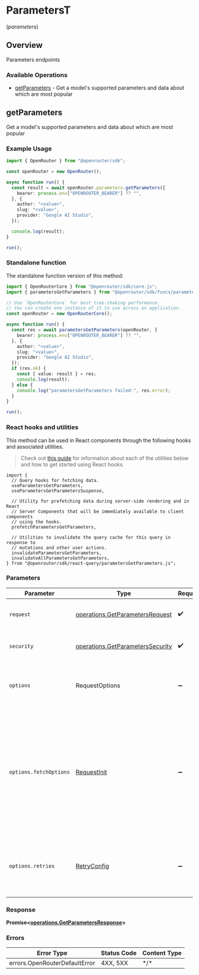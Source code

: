 # ParametersT
(*parameters*)

## Overview

Parameters endpoints

### Available Operations

* [getParameters](#getparameters) - Get a model's supported parameters and data about which are most popular

## getParameters

Get a model's supported parameters and data about which are most popular

### Example Usage

<!-- UsageSnippet language="typescript" operationID="getParameters" method="get" path="/parameters/{author}/{slug}" -->
```typescript
import { OpenRouter } from "@openrouter/sdk";

const openRouter = new OpenRouter();

async function run() {
  const result = await openRouter.parameters.getParameters({
    bearer: process.env["OPENROUTER_BEARER"] ?? "",
  }, {
    author: "<value>",
    slug: "<value>",
    provider: "Google AI Studio",
  });

  console.log(result);
}

run();
```

### Standalone function

The standalone function version of this method:

```typescript
import { OpenRouterCore } from "@openrouter/sdk/core.js";
import { parametersGetParameters } from "@openrouter/sdk/funcs/parametersGetParameters.js";

// Use `OpenRouterCore` for best tree-shaking performance.
// You can create one instance of it to use across an application.
const openRouter = new OpenRouterCore();

async function run() {
  const res = await parametersGetParameters(openRouter, {
    bearer: process.env["OPENROUTER_BEARER"] ?? "",
  }, {
    author: "<value>",
    slug: "<value>",
    provider: "Google AI Studio",
  });
  if (res.ok) {
    const { value: result } = res;
    console.log(result);
  } else {
    console.log("parametersGetParameters failed:", res.error);
  }
}

run();
```

### React hooks and utilities

This method can be used in React components through the following hooks and
associated utilities.

> Check out [this guide][hook-guide] for information about each of the utilities
> below and how to get started using React hooks.

[hook-guide]: ../../../REACT_QUERY.md

```tsx
import {
  // Query hooks for fetching data.
  useParametersGetParameters,
  useParametersGetParametersSuspense,

  // Utility for prefetching data during server-side rendering and in React
  // Server Components that will be immediately available to client components
  // using the hooks.
  prefetchParametersGetParameters,
  
  // Utilities to invalidate the query cache for this query in response to
  // mutations and other user actions.
  invalidateParametersGetParameters,
  invalidateAllParametersGetParameters,
} from "@openrouter/sdk/react-query/parametersGetParameters.js";
```

### Parameters

| Parameter                                                                                                                                                                      | Type                                                                                                                                                                           | Required                                                                                                                                                                       | Description                                                                                                                                                                    |
| ------------------------------------------------------------------------------------------------------------------------------------------------------------------------------ | ------------------------------------------------------------------------------------------------------------------------------------------------------------------------------ | ------------------------------------------------------------------------------------------------------------------------------------------------------------------------------ | ------------------------------------------------------------------------------------------------------------------------------------------------------------------------------ |
| `request`                                                                                                                                                                      | [operations.GetParametersRequest](../../models/operations/getparametersrequest.md)                                                                                             | :heavy_check_mark:                                                                                                                                                             | The request object to use for the request.                                                                                                                                     |
| `security`                                                                                                                                                                     | [operations.GetParametersSecurity](../../models/operations/getparameterssecurity.md)                                                                                           | :heavy_check_mark:                                                                                                                                                             | The security requirements to use for the request.                                                                                                                              |
| `options`                                                                                                                                                                      | RequestOptions                                                                                                                                                                 | :heavy_minus_sign:                                                                                                                                                             | Used to set various options for making HTTP requests.                                                                                                                          |
| `options.fetchOptions`                                                                                                                                                         | [RequestInit](https://developer.mozilla.org/en-US/docs/Web/API/Request/Request#options)                                                                                        | :heavy_minus_sign:                                                                                                                                                             | Options that are passed to the underlying HTTP request. This can be used to inject extra headers for examples. All `Request` options, except `method` and `body`, are allowed. |
| `options.retries`                                                                                                                                                              | [RetryConfig](../../lib/utils/retryconfig.md)                                                                                                                                  | :heavy_minus_sign:                                                                                                                                                             | Enables retrying HTTP requests under certain failure conditions.                                                                                                               |

### Response

**Promise\<[operations.GetParametersResponse](../../models/operations/getparametersresponse.md)\>**

### Errors

| Error Type                    | Status Code                   | Content Type                  |
| ----------------------------- | ----------------------------- | ----------------------------- |
| errors.OpenRouterDefaultError | 4XX, 5XX                      | \*/\*                         |
